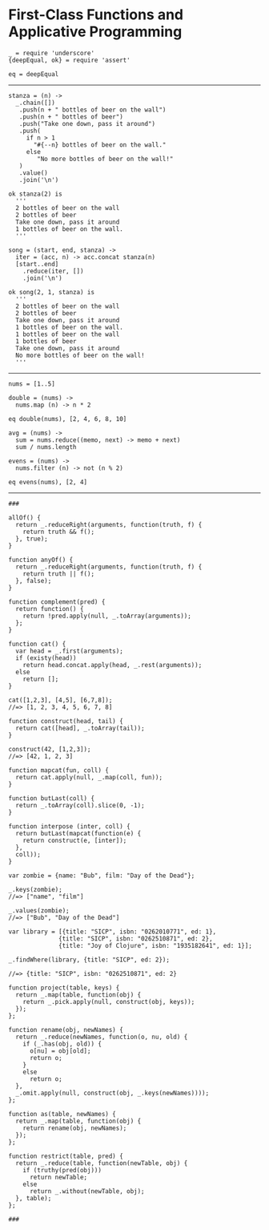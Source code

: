 # First-Class Functions and Applicative Programming

    _ = require 'underscore'
    {deepEqual, ok} = require 'assert'

    eq = deepEqual

---

    stanza = (n) ->
      _.chain([])
       .push(n + " bottles of beer on the wall")
       .push(n + " bottles of beer")
       .push("Take one down, pass it around")
       .push(
         if n > 1
           "#{--n} bottles of beer on the wall."
         else
            "No more bottles of beer on the wall!"
       )
       .value()
       .join('\n')

    ok stanza(2) is
      '''
      2 bottles of beer on the wall
      2 bottles of beer
      Take one down, pass it around
      1 bottles of beer on the wall.
      '''

    song = (start, end, stanza) -> 
      iter = (acc, n) -> acc.concat stanza(n)
      [start..end]
        .reduce(iter, [])
        .join('\n')

    ok song(2, 1, stanza) is
      '''
      2 bottles of beer on the wall
      2 bottles of beer
      Take one down, pass it around
      1 bottles of beer on the wall.
      1 bottles of beer on the wall
      1 bottles of beer
      Take one down, pass it around
      No more bottles of beer on the wall!
      '''

---

    nums = [1..5]

    double = (nums) ->
      nums.map (n) -> n * 2

    eq double(nums), [2, 4, 6, 8, 10]

    avg = (nums) ->
      sum = nums.reduce((memo, next) -> memo + next)
      sum / nums.length

    evens = (nums) ->
      nums.filter (n) -> not (n % 2)

    eq evens(nums), [2, 4]

---

    ###

    allOf() {
      return _.reduceRight(arguments, function(truth, f) {
        return truth && f();
      }, true);
    }

    function anyOf() {
      return _.reduceRight(arguments, function(truth, f) {
        return truth || f();
      }, false);
    }

    function complement(pred) {
      return function() {
        return !pred.apply(null, _.toArray(arguments));
      };
    }

    function cat() {
      var head = _.first(arguments);
      if (existy(head))
        return head.concat.apply(head, _.rest(arguments));
      else
        return [];
    }

    cat([1,2,3], [4,5], [6,7,8]);
    //=> [1, 2, 3, 4, 5, 6, 7, 8]

    function construct(head, tail) {
      return cat([head], _.toArray(tail));
    }

    construct(42, [1,2,3]);
    //=> [42, 1, 2, 3]

    function mapcat(fun, coll) {
      return cat.apply(null, _.map(coll, fun));
    }

    function butLast(coll) {
      return _.toArray(coll).slice(0, -1);
    }

    function interpose (inter, coll) {
      return butLast(mapcat(function(e) {
        return construct(e, [inter]);
      },
      coll));
    }

    var zombie = {name: "Bub", film: "Day of the Dead"};

    _.keys(zombie);
    //=> ["name", "film"]

    _.values(zombie);
    //=> ["Bub", "Day of the Dead"]

    var library = [{title: "SICP", isbn: "0262010771", ed: 1},
                  {title: "SICP", isbn: "0262510871", ed: 2},
                  {title: "Joy of Clojure", isbn: "1935182641", ed: 1}];

    _.findWhere(library, {title: "SICP", ed: 2});

    //=> {title: "SICP", isbn: "0262510871", ed: 2}

    function project(table, keys) {
      return _.map(table, function(obj) {
        return _.pick.apply(null, construct(obj, keys));
      });
    };

    function rename(obj, newNames) {
      return _.reduce(newNames, function(o, nu, old) {
        if (_.has(obj, old)) {
          o[nu] = obj[old];
          return o;
        }
        else
          return o;
      },
      _.omit.apply(null, construct(obj, _.keys(newNames))));
    };

    function as(table, newNames) {
      return _.map(table, function(obj) {
        return rename(obj, newNames);
      });
    };

    function restrict(table, pred) {
      return _.reduce(table, function(newTable, obj) {
        if (truthy(pred(obj)))
          return newTable;
        else
          return _.without(newTable, obj);
      }, table);
    };

    ###
